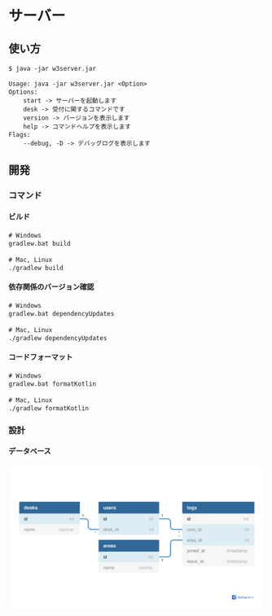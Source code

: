 # サーバー

## 使い方

```shell
$ java -jar w3server.jar
```

```
Usage: java -jar w3server.jar <Option>
Options:
    start -> サーバーを起動します
    desk -> 受付に関するコマンドです
    version -> バージョンを表示します
    help -> コマンドヘルプを表示します
Flags:
    --debug, -D -> デバッグログを表示します
```

## 開発

### コマンド

#### ビルド

```shell
# Windows
gradlew.bat build

# Mac, Linux
./gradlew build
```

#### 依存関係のバージョン確認

```shell
# Windows
gradlew.bat dependencyUpdates

# Mac, Linux
./gradlew dependencyUpdates
```

#### コードフォーマット

```shell
# Windows
gradlew.bat formatKotlin

# Mac, Linux
./gradlew formatKotlin
```

### 設計

#### データベース

[![](images/database.png)](https://dbdiagram.io/d/6149cd91825b5b01460c50de)
